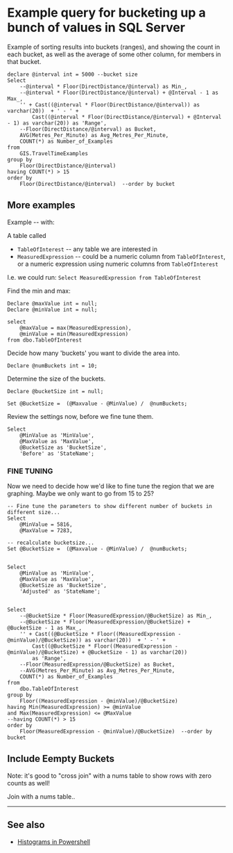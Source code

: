 ﻿# Example query for bucketing up a bunch of values in SQL Server

Example of sorting results into buckets (ranges), and showing the count in each bucket, as well as the average of some other column, for members in that bucket.

    declare @interval int = 5000 --bucket size
    Select
        --@interval * Floor(DirectDistance/@interval) as Min_,
        --@interval * Floor(DirectDistance/@interval) + @Interval - 1 as Max_,
        '' + Cast((@interval * Floor(DirectDistance/@interval)) as varchar(20))  + ' - ' +
            Cast((@interval * Floor(DirectDistance/@interval) + @Interval - 1) as varchar(20)) as 'Range',
        --Floor(DirectDistance/@interval) as Bucket,
        AVG(Metres_Per_Minute) as Avg_Metres_Per_Minute,
        COUNT(*) as Number_of_Examples
    from
        GIS.TravelTimeExamples
    group by
        Floor(DirectDistance/@interval)
    having COUNT(*) > 15
    order by
        Floor(DirectDistance/@interval)  --order by bucket



## More examples

Example -- with:

A table called
- `TableOfInterest` -- any table we are interested in
- `MeasuredExpression` -- could be a numeric column from `TableOfInterest`, or a numeric expression using numeric columns from `TableOfInterest`

I.e. we could run:   `Select MeasuredExpression from TableOfInterest`

Find the min and max:

	Declare @maxValue int = null;
	Declare @minValue int = null;

	select
		@maxValue = max(MeasuredExpression),
		@minValue = min(MeasuredExpression)
	from dbo.TableOfInterest

Decide how many 'buckets' you want to divide the area into.


	Declare @numBuckets int = 10;


Determine the size of the buckets.

	Declare @bucketSize int = null;

	Set @BucketSize =  (@Maxvalue - @MinValue) /  @numBuckets;


Review the settings now, before we fine tune them.

	Select
		@MinValue as 'MinValue',
		@MaxValue as 'MaxValue',
		@BucketSize as 'BucketSize',
		'Before' as 'StateName';


### FINE TUNING

Now we need to decide how we'd like to fine tune the region that we are graphing. Maybe we only want to go from 15 to 25?

	-- Fine tune the parameters to show different number of buckets in different size...
	Select
		@MinValue = 5816,
		@MaxValue = 7283,

	-- recalculate bucketsize...
	Set @BucketSize =  (@Maxvalue - @MinValue) /  @numBuckets;


	Select
		@MinValue as 'MinValue',
		@MaxValue as 'MaxValue',
		@BucketSize as 'BucketSize',
		'Adjusted' as 'StateName';


	Select
		--@BucketSize * Floor(MeasuredExpression/@BucketSize) as Min_,
		--@BucketSize * Floor(MeasuredExpression/@BucketSize) + @BucketSize - 1 as Max_,
		'' + Cast((@BucketSize * Floor((MeasuredExpression - @minValue)/@BucketSize)) as varchar(20))  + ' - ' +
			Cast((@BucketSize * Floor((MeasuredExpression - @minValue)/@BucketSize) + @BucketSize - 1) as varchar(20))
			as 'Range',
		--Floor(MeasuredExpression/@BucketSize) as Bucket,
		--AVG(Metres_Per_Minute) as Avg_Metres_Per_Minute,
		COUNT(*) as Number_of_Examples
	from
		dbo.TableOfInterest
	group by
		Floor((MeasuredExpression - @minValue)/@BucketSize)
	having Min(MeasuredExpression) >= @minValue
	and Max(MeasuredExpression) <= @MaxValue
	--having COUNT(*) > 15
	order by
		Floor(MeasuredExpression - @minValue)/@BucketSize)  --order by bucket




## Include Eempty Buckets

Note: it's good to "cross join" with a nums table to show rows with zero counts as well!

Join with a nums table..





-----

## See also

- [Histograms in Powershell](../powershell/histogram)